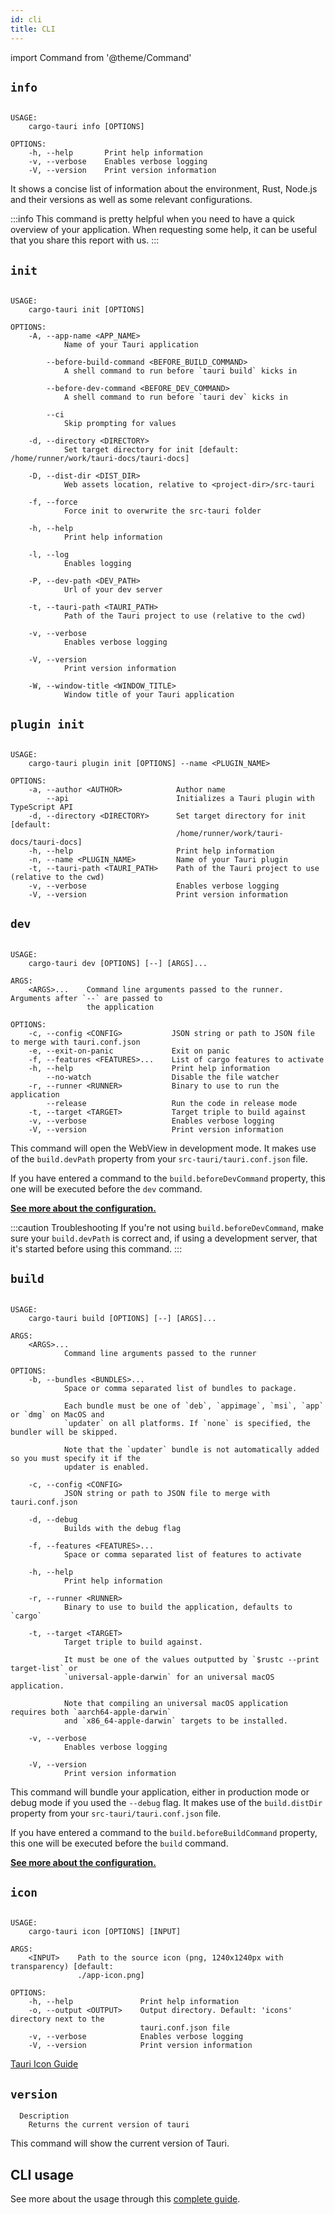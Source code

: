 ```yaml
---
id: cli
title: CLI
---
```


import Command from '@theme/Command'

## `info`

<Command name="info" />

```

USAGE:
    cargo-tauri info [OPTIONS]

OPTIONS:
    -h, --help       Print help information
    -v, --verbose    Enables verbose logging
    -V, --version    Print version information
```

It shows a concise list of information about the environment, Rust, Node.js and their versions as well as some relevant configurations.

:::info
This command is pretty helpful when you need to have a quick overview of your application. When requesting some help, it can be useful that you share this report with us.
:::

## `init`

<Command name="init" />

```

USAGE:
    cargo-tauri init [OPTIONS]

OPTIONS:
    -A, --app-name <APP_NAME>
            Name of your Tauri application

        --before-build-command <BEFORE_BUILD_COMMAND>
            A shell command to run before `tauri build` kicks in

        --before-dev-command <BEFORE_DEV_COMMAND>
            A shell command to run before `tauri dev` kicks in

        --ci
            Skip prompting for values

    -d, --directory <DIRECTORY>
            Set target directory for init [default: /home/runner/work/tauri-docs/tauri-docs]

    -D, --dist-dir <DIST_DIR>
            Web assets location, relative to <project-dir>/src-tauri

    -f, --force
            Force init to overwrite the src-tauri folder

    -h, --help
            Print help information

    -l, --log
            Enables logging

    -P, --dev-path <DEV_PATH>
            Url of your dev server

    -t, --tauri-path <TAURI_PATH>
            Path of the Tauri project to use (relative to the cwd)

    -v, --verbose
            Enables verbose logging

    -V, --version
            Print version information

    -W, --window-title <WINDOW_TITLE>
            Window title of your Tauri application
```

## `plugin init`

<Command name="plugin init" />

```

USAGE:
    cargo-tauri plugin init [OPTIONS] --name <PLUGIN_NAME>

OPTIONS:
    -a, --author <AUTHOR>            Author name
        --api                        Initializes a Tauri plugin with TypeScript API
    -d, --directory <DIRECTORY>      Set target directory for init [default:
                                     /home/runner/work/tauri-docs/tauri-docs]
    -h, --help                       Print help information
    -n, --name <PLUGIN_NAME>         Name of your Tauri plugin
    -t, --tauri-path <TAURI_PATH>    Path of the Tauri project to use (relative to the cwd)
    -v, --verbose                    Enables verbose logging
    -V, --version                    Print version information
```

## `dev`

<Command name="dev" />

```

USAGE:
    cargo-tauri dev [OPTIONS] [--] [ARGS]...

ARGS:
    <ARGS>...    Command line arguments passed to the runner. Arguments after `--` are passed to
                 the application

OPTIONS:
    -c, --config <CONFIG>           JSON string or path to JSON file to merge with tauri.conf.json
    -e, --exit-on-panic             Exit on panic
    -f, --features <FEATURES>...    List of cargo features to activate
    -h, --help                      Print help information
        --no-watch                  Disable the file watcher
    -r, --runner <RUNNER>           Binary to use to run the application
        --release                   Run the code in release mode
    -t, --target <TARGET>           Target triple to build against
    -v, --verbose                   Enables verbose logging
    -V, --version                   Print version information
```

This command will open the WebView in development mode. It makes use of the `build.devPath` property from your `src-tauri/tauri.conf.json` file.

If you have entered a command to the `build.beforeDevCommand` property, this one will be executed before the `dev` command.

**[See more about the configuration.](./api/config.md#build)**

:::caution Troubleshooting
If you're not using `build.beforeDevCommand`, make sure your `build.devPath` is correct and, if using a development server, that it's started before using this command.
:::

## `build`

<Command name="build" />

```

USAGE:
    cargo-tauri build [OPTIONS] [--] [ARGS]...

ARGS:
    <ARGS>...
            Command line arguments passed to the runner

OPTIONS:
    -b, --bundles <BUNDLES>...
            Space or comma separated list of bundles to package.
            
            Each bundle must be one of `deb`, `appimage`, `msi`, `app` or `dmg` on MacOS and
            `updater` on all platforms. If `none` is specified, the bundler will be skipped.
            
            Note that the `updater` bundle is not automatically added so you must specify it if the
            updater is enabled.

    -c, --config <CONFIG>
            JSON string or path to JSON file to merge with tauri.conf.json

    -d, --debug
            Builds with the debug flag

    -f, --features <FEATURES>...
            Space or comma separated list of features to activate

    -h, --help
            Print help information

    -r, --runner <RUNNER>
            Binary to use to build the application, defaults to `cargo`

    -t, --target <TARGET>
            Target triple to build against.
            
            It must be one of the values outputted by `$rustc --print target-list` or
            `universal-apple-darwin` for an universal macOS application.
            
            Note that compiling an universal macOS application requires both `aarch64-apple-darwin`
            and `x86_64-apple-darwin` targets to be installed.

    -v, --verbose
            Enables verbose logging

    -V, --version
            Print version information
```

This command will bundle your application, either in production mode or debug mode if you used the `--debug` flag. It makes use of the `build.distDir` property from your `src-tauri/tauri.conf.json` file.

If you have entered a command to the `build.beforeBuildCommand` property, this one will be executed before the `build` command.

**[See more about the configuration.](./api/config.md#build)**

## `icon`

<Command name="icon" />

```

USAGE:
    cargo-tauri icon [OPTIONS] [INPUT]

ARGS:
    <INPUT>    Path to the source icon (png, 1240x1240px with transparency) [default:
               ./app-icon.png]

OPTIONS:
    -h, --help               Print help information
    -o, --output <OUTPUT>    Output directory. Default: 'icons' directory next to the
                             tauri.conf.json file
    -v, --verbose            Enables verbose logging
    -V, --version            Print version information
```

[Tauri Icon Guide](../../guides/features/icons.md)

## `version`

<Command name="--version" />

```
  Description
    Returns the current version of tauri
```

This command will show the current version of Tauri.

## CLI usage

See more about the usage through this [complete guide](../guides/development/development-cycle.md).
